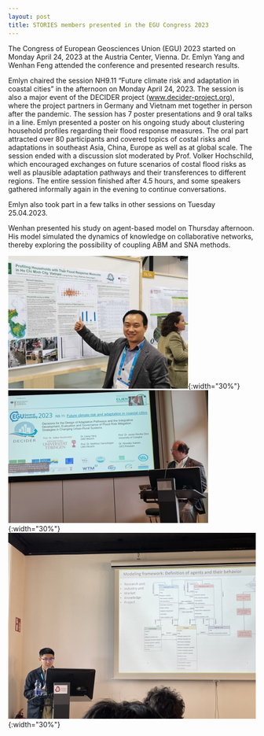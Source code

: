 ```yaml
---
layout: post
title: STORIES members presented in the EGU Congress 2023
---
```


The Congress of European Geosciences Union (EGU) 2023 started on Monday April 24, 2023 at the Austria Center, Vienna. Dr. Emlyn Yang and Wenhan Feng attended the conference and presented research results.

Emlyn chaired the session NH9.11 “Future climate risk and adaptation in coastal cities” in the afternoon on Monday April 24, 2023. The session is also a major event of the DECIDER project (www.decider-project.org), where the project partners in Germany and Vietnam met together in person after the pandemic. The session has 7 poster presentations and 9 oral talks in a line. Emlyn presented a poster on his ongoing study about clustering household profiles regarding their flood response measures. The oral part attracted over 80 participants and covered topics of costal risks and adaptations in southeast Asia, China, Europe as well as at global scale. The session ended with a discussion slot moderated by Prof. Volker Hochschild, which encouraged exchanges on future scenarios of costal flood risks as well as plausible adaptation pathways and their transferences to different regions. The entire session finished after 4.5 hours, and some speakers gathered informally again in the evening to continue conversations.

Emlyn also took part in a few talks in other sessions on Tuesday 25.04.2023.

Wenhan presented his study on agent-based model on Thursday afternoon. His model simulated the dynamics of knowledge on collaborative networks, thereby exploring the possibility of coupling ABM and SNA methods.

![egu1](\assets\images\content\4_24_1.jpg){:width="30%"}![egu2](\assets\images\content\4_24_2.jpg){:width="30%"}![egu3](\assets\images\content\4_24_3.jpg){:width="30%"}
